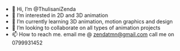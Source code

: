 - 👋 Hi, I’m @ThulisaniZenda
- 👀 I’m interested in 2D and 3D animation
- 🌱 I’m currently learning 3D animation, motion graphics and design
- 💞️ I’m looking to collaborate on all types of animation projects
- 📫 How to reach me. email me @ zendatmn@gmail.com call me on 0799931452

<!---
ThulisaniZenda/ThulisaniZenda is a ✨ special ✨ repository because its `README.md` (this file) appears on your GitHub profile.
You can click the Preview link to take a look at your changes.
--->
